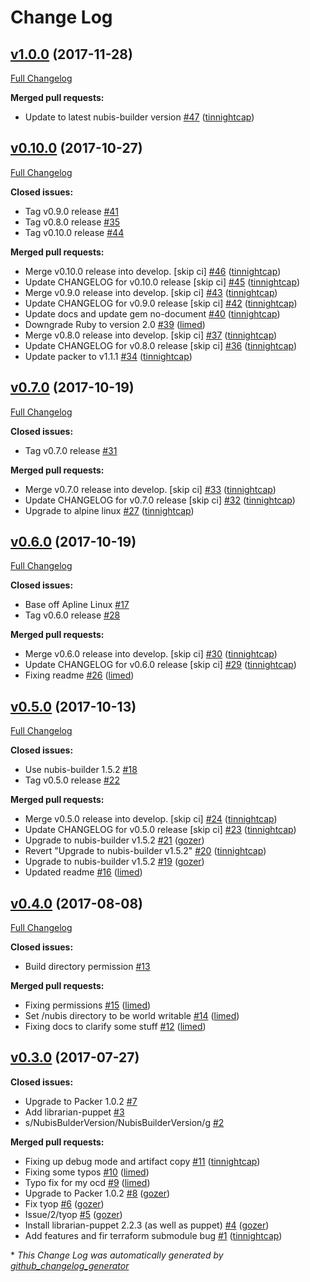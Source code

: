 # Change Log

## [v1.0.0](https://github.com/nubisproject/nubis-docker-builder/tree/v1.0.0) (2017-11-28)
[Full Changelog](https://github.com/nubisproject/nubis-docker-builder/compare/v0.10.0...v1.0.0)

**Merged pull requests:**

- Update to latest nubis-builder version [\#47](https://github.com/nubisproject/nubis-docker-builder/pull/47) ([tinnightcap](https://github.com/tinnightcap))

## [v0.10.0](https://github.com/nubisproject/nubis-docker-builder/tree/v0.10.0) (2017-10-27)
[Full Changelog](https://github.com/nubisproject/nubis-docker-builder/compare/v0.7.0...v0.10.0)

**Closed issues:**

- Tag v0.9.0 release [\#41](https://github.com/nubisproject/nubis-docker-builder/issues/41)
- Tag v0.8.0 release [\#35](https://github.com/nubisproject/nubis-docker-builder/issues/35)
- Tag v0.10.0 release [\#44](https://github.com/nubisproject/nubis-docker-builder/issues/44)

**Merged pull requests:**

- Merge v0.10.0 release into develop. \[skip ci\] [\#46](https://github.com/nubisproject/nubis-docker-builder/pull/46) ([tinnightcap](https://github.com/tinnightcap))
- Update CHANGELOG for v0.10.0 release \[skip ci\] [\#45](https://github.com/nubisproject/nubis-docker-builder/pull/45) ([tinnightcap](https://github.com/tinnightcap))
- Merge v0.9.0 release into develop. \[skip ci\] [\#43](https://github.com/nubisproject/nubis-docker-builder/pull/43) ([tinnightcap](https://github.com/tinnightcap))
- Update CHANGELOG for v0.9.0 release \[skip ci\] [\#42](https://github.com/nubisproject/nubis-docker-builder/pull/42) ([tinnightcap](https://github.com/tinnightcap))
- Update docs and update gem no-document [\#40](https://github.com/nubisproject/nubis-docker-builder/pull/40) ([tinnightcap](https://github.com/tinnightcap))
- Downgrade Ruby to version 2.0  [\#39](https://github.com/nubisproject/nubis-docker-builder/pull/39) ([limed](https://github.com/limed))
- Merge v0.8.0 release into develop. \[skip ci\] [\#37](https://github.com/nubisproject/nubis-docker-builder/pull/37) ([tinnightcap](https://github.com/tinnightcap))
- Update CHANGELOG for v0.8.0 release \[skip ci\] [\#36](https://github.com/nubisproject/nubis-docker-builder/pull/36) ([tinnightcap](https://github.com/tinnightcap))
- Update packer to v1.1.1 [\#34](https://github.com/nubisproject/nubis-docker-builder/pull/34) ([tinnightcap](https://github.com/tinnightcap))

## [v0.7.0](https://github.com/nubisproject/nubis-docker-builder/tree/v0.7.0) (2017-10-19)
[Full Changelog](https://github.com/nubisproject/nubis-docker-builder/compare/v0.6.0...v0.7.0)

**Closed issues:**

- Tag v0.7.0 release [\#31](https://github.com/nubisproject/nubis-docker-builder/issues/31)

**Merged pull requests:**

- Merge v0.7.0 release into develop. \[skip ci\] [\#33](https://github.com/nubisproject/nubis-docker-builder/pull/33) ([tinnightcap](https://github.com/tinnightcap))
- Update CHANGELOG for v0.7.0 release \[skip ci\] [\#32](https://github.com/nubisproject/nubis-docker-builder/pull/32) ([tinnightcap](https://github.com/tinnightcap))
- Upgrade to alpine linux [\#27](https://github.com/nubisproject/nubis-docker-builder/pull/27) ([tinnightcap](https://github.com/tinnightcap))

## [v0.6.0](https://github.com/nubisproject/nubis-docker-builder/tree/v0.6.0) (2017-10-19)
[Full Changelog](https://github.com/nubisproject/nubis-docker-builder/compare/v0.5.0...v0.6.0)

**Closed issues:**

- Base off Apline Linux [\#17](https://github.com/nubisproject/nubis-docker-builder/issues/17)
- Tag v0.6.0 release [\#28](https://github.com/nubisproject/nubis-docker-builder/issues/28)

**Merged pull requests:**

- Merge v0.6.0 release into develop. \[skip ci\] [\#30](https://github.com/nubisproject/nubis-docker-builder/pull/30) ([tinnightcap](https://github.com/tinnightcap))
- Update CHANGELOG for v0.6.0 release \[skip ci\] [\#29](https://github.com/nubisproject/nubis-docker-builder/pull/29) ([tinnightcap](https://github.com/tinnightcap))
- Fixing readme [\#26](https://github.com/nubisproject/nubis-docker-builder/pull/26) ([limed](https://github.com/limed))

## [v0.5.0](https://github.com/nubisproject/nubis-docker-builder/tree/v0.5.0) (2017-10-13)
[Full Changelog](https://github.com/nubisproject/nubis-docker-builder/compare/v0.4.0...v0.5.0)

**Closed issues:**

- Use nubis-builder 1.5.2 [\#18](https://github.com/nubisproject/nubis-docker-builder/issues/18)
- Tag v0.5.0 release [\#22](https://github.com/nubisproject/nubis-docker-builder/issues/22)

**Merged pull requests:**

- Merge v0.5.0 release into develop. \[skip ci\] [\#24](https://github.com/nubisproject/nubis-docker-builder/pull/24) ([tinnightcap](https://github.com/tinnightcap))
- Update CHANGELOG for v0.5.0 release \[skip ci\] [\#23](https://github.com/nubisproject/nubis-docker-builder/pull/23) ([tinnightcap](https://github.com/tinnightcap))
- Upgrade to nubis-builder v1.5.2 [\#21](https://github.com/nubisproject/nubis-docker-builder/pull/21) ([gozer](https://github.com/gozer))
- Revert "Upgrade to nubis-builder v1.5.2" [\#20](https://github.com/nubisproject/nubis-docker-builder/pull/20) ([tinnightcap](https://github.com/tinnightcap))
- Upgrade to nubis-builder v1.5.2 [\#19](https://github.com/nubisproject/nubis-docker-builder/pull/19) ([gozer](https://github.com/gozer))
- Updated readme [\#16](https://github.com/nubisproject/nubis-docker-builder/pull/16) ([limed](https://github.com/limed))

## [v0.4.0](https://github.com/nubisproject/nubis-docker-builder/tree/v0.4.0) (2017-08-08)
[Full Changelog](https://github.com/nubisproject/nubis-docker-builder/compare/v0.3.0...v0.4.0)

**Closed issues:**

- Build directory permission [\#13](https://github.com/nubisproject/nubis-docker-builder/issues/13)

**Merged pull requests:**

- Fixing permissions [\#15](https://github.com/nubisproject/nubis-docker-builder/pull/15) ([limed](https://github.com/limed))
- Set /nubis directory to be world writable [\#14](https://github.com/nubisproject/nubis-docker-builder/pull/14) ([limed](https://github.com/limed))
- Fixing docs to clarify some stuff [\#12](https://github.com/nubisproject/nubis-docker-builder/pull/12) ([limed](https://github.com/limed))

## [v0.3.0](https://github.com/nubisproject/nubis-docker-builder/tree/v0.3.0) (2017-07-27)
**Closed issues:**

- Upgrade to Packer 1.0.2 [\#7](https://github.com/nubisproject/nubis-docker-builder/issues/7)
- Add librarian-puppet [\#3](https://github.com/nubisproject/nubis-docker-builder/issues/3)
- s/NubisBulderVersion/NubisBuilderVersion/g [\#2](https://github.com/nubisproject/nubis-docker-builder/issues/2)

**Merged pull requests:**

- Fixing up debug mode and artifact copy [\#11](https://github.com/nubisproject/nubis-docker-builder/pull/11) ([tinnightcap](https://github.com/tinnightcap))
- Fixing some typos [\#10](https://github.com/nubisproject/nubis-docker-builder/pull/10) ([limed](https://github.com/limed))
- Typo fix for my ocd [\#9](https://github.com/nubisproject/nubis-docker-builder/pull/9) ([limed](https://github.com/limed))
- Upgrade to Packer 1.0.2 [\#8](https://github.com/nubisproject/nubis-docker-builder/pull/8) ([gozer](https://github.com/gozer))
- Fix tyop [\#6](https://github.com/nubisproject/nubis-docker-builder/pull/6) ([gozer](https://github.com/gozer))
- Issue/2/tyop [\#5](https://github.com/nubisproject/nubis-docker-builder/pull/5) ([gozer](https://github.com/gozer))
- Install librarian-puppet 2.2.3 \(as well as puppet\) [\#4](https://github.com/nubisproject/nubis-docker-builder/pull/4) ([gozer](https://github.com/gozer))
- Add features and fir terraform submodule bug [\#1](https://github.com/nubisproject/nubis-docker-builder/pull/1) ([tinnightcap](https://github.com/tinnightcap))



\* *This Change Log was automatically generated by [github_changelog_generator](https://github.com/skywinder/Github-Changelog-Generator)*